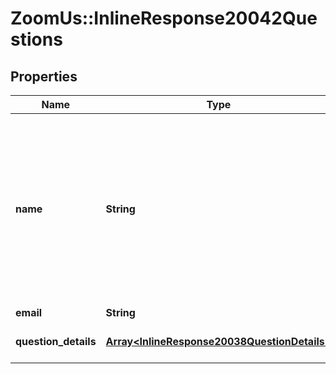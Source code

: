 # ZoomUs::InlineResponse20042Questions

## Properties
Name | Type | Description | Notes
------------ | ------------- | ------------- | -------------
**name** | **String** | Participant display name.&lt;br&gt;   If anonymous [Q&amp;A](https://support.zoom.us/hc/en-us/articles/203686015-Getting-Started-with-Question-Answer) option is enabled and if a participant submits the Q&amp;A without providing their name, the value of the &#x60;name&#x60; field will be \&quot;Anonymous Attendee\&quot;. | [optional] 
**email** | **String** | Participant email. | [optional] 
**question_details** | [**Array&lt;InlineResponse20038QuestionDetails&gt;**](InlineResponse20038QuestionDetails.md) | Array of questions from user. | [optional] 


